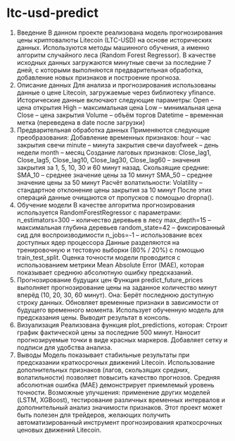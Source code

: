 # ltc-usd-predict
1. Введение
В данном проекте реализована модель прогнозирования цены криптовалюты Litecoin (LTC-USD) на основе исторических данных. Используются методы машинного обучения, а именно алгоритм случайного леса (Random Forest Regressor). В качестве исходных данных загружаются минутные свечи за последние 7 дней, с которыми выполняются предварительная обработка, добавление новых признаков и построение прогноза.
2. Описание данных
Для анализа и прогнозирования использованы данные о цене Litecoin, загружаемые через библиотеку yfinance. Исторические данные включают следующие параметры:
Open – цена открытия
High – максимальная цена
Low – минимальная цена
Close – цена закрытия
Volume – объём торгов
Datetime – временная метка (переведена в date после загрузки)
3. Предварительная обработка данных
Применяются следующие преобразования:
Добавление временных признаков:
hour – час закрытия свечи
minute – минута закрытия свечи
dayofweek – день недели
month – месяц
Создание лаговых признаков:
Close_lag1, Close_lag5, Close_lag10, Close_lag30, Close_lag60 – значения закрытия за 1, 5, 10, 30 и 60 минут назад.
Скользящие средние:
SMA_10 – среднее значение цены за 10 минут
SMA_50 – среднее значение цены за 50 минут
Расчёт волатильности:
Volatility – стандартное отклонение цены закрытия за 10 минут
После этих операций данные очищаются от пропусков с помощью dropna().
4. Обучение модели
В качестве алгоритма прогнозирования используется RandomForestRegressor с параметрами:
n_estimators=300 – количество деревьев в лесу
max_depth=15 – максимальная глубина деревьев
random_state=42 – фиксированный сид для воспроизводимости
n_jobs=-1 – использование всех доступных ядер процессора
Данные разделяются на тренировочную и тестовую выборки (80% / 20%) с помощью train_test_split. Оценка точности модели проводится с использованием метрики Mean Absolute Error (MAE), которая показывает среднюю абсолютную ошибку предсказаний.
5. Прогнозирование будущих цен
Функция predict_future_prices выполняет прогнозирование цены на заданное количество минут вперёд (10, 20, 30, 60 минут). Она:
Берёт последнюю доступную строку данных.
Обновляет временные признаки в зависимости от будущего временного момента.
Использует обученную модель для предсказания цены.
Выводит результат в консоль.
6. Визуализация
Реализована функция plot_predictions, которая:
Строит график фактической цены за последние 500 минут.
Наносит прогнозируемые точки в виде красных маркеров.
Добавляет сетку и подписи для удобства анализа.
7. Выводы
Модель показывает стабильные результаты при предсказании краткосрочных движений Litecoin.
Использование дополнительных признаков (лагов, скользящих средних, волатильности) позволяет повысить качество прогнозов.
Средняя абсолютная ошибка (MAE) демонстрирует приемлемый уровень точности.
Возможные улучшения: применение других моделей (LSTM, XGBoost), тестирование различных временных интервалов и дополнительный анализ значимости признаков.
Этот проект может быть полезен для трейдеров, желающих получить автоматизированный инструмент прогнозирования краткосрочных ценовых движений Litecoin.
